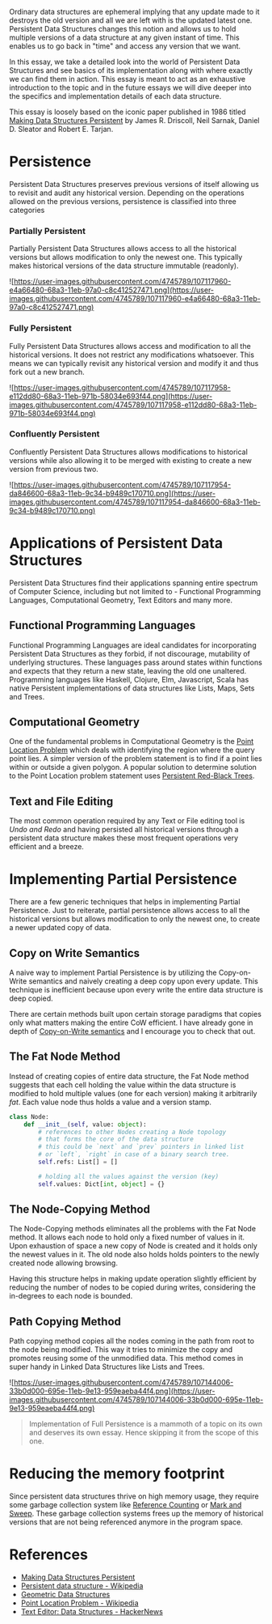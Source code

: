Ordinary data structures are ephemeral implying that any update made to it destroys the old version and all we are left with is the updated latest one. Persistent Data Structures changes this notion and allows us to hold multiple versions of a data structure at any given instant of time. This enables us to go back in "time" and access any version that we want.

In this essay, we take a detailed look into the world of Persistent Data Structures and see basics of its implementation along with where exactly we can find them in action. This essay is meant to act as an exhaustive introduction to the topic and in the future essays we will dive deeper into the specifics and implementation details of each data structure.

This essay is loosely based on the iconic paper published in 1986 titled [Making Data Structures Persistent](https://www.cs.cmu.edu/~sleator/papers/making-data-structures-persistent.pdf) by James R. Driscoll, Neil Sarnak, Daniel D. Sleator and Robert E. Tarjan.

# Persistence

Persistent Data Structures preserves previous versions of itself allowing us to revisit and audit any historical version. Depending on the operations allowed on the previous versions, persistence is classified into three categories

### Partially Persistent

Partially Persistent Data Structures allows access to all the historical versions but allows modification to only the newest one. This typically makes historical versions of the data structure immutable (readonly).

![https://user-images.githubusercontent.com/4745789/107117960-e4a66480-68a3-11eb-97a0-c8c412527471.png](https://user-images.githubusercontent.com/4745789/107117960-e4a66480-68a3-11eb-97a0-c8c412527471.png)

### Fully Persistent

Fully Persistent Data Structures allows access and modification to all the historical versions. It does not restrict any modifications whatsoever. This means we can typically revisit any historical version and modify it and thus fork out a new branch.

![https://user-images.githubusercontent.com/4745789/107117958-e112dd80-68a3-11eb-971b-58034e693f44.png](https://user-images.githubusercontent.com/4745789/107117958-e112dd80-68a3-11eb-971b-58034e693f44.png)

### Confluently Persistent

Confluently Persistent Data Structures allows modifications to historical versions while also allowing it to be merged with existing to create a new version from previous two. 

![https://user-images.githubusercontent.com/4745789/107117954-da846600-68a3-11eb-9c34-b9489c170710.png](https://user-images.githubusercontent.com/4745789/107117954-da846600-68a3-11eb-9c34-b9489c170710.png)

# Applications of Persistent Data Structures

Persistent Data Structures find their applications spanning entire spectrum of Computer Science, including but not limited to - Functional Programming Languages, Computational Geometry, Text Editors and many more.

## Functional Programming Languages

Functional Programming Languages are ideal candidates for incorporating Persistent Data Structures as they forbid, if not discourage, mutability of underlying structures. These languages pass around states within functions and expects that they return a new state, leaving the old one unaltered. Programming languages like Haskell, Clojure, Elm, Javascript, Scala has native Persistent implementations of data structures like Lists, Maps, Sets and Trees.

## Computational Geometry

One of the fundamental problems in Computational Geometry is the [Point Location Problem](https://en.wikipedia.org/wiki/Point_location) which deals with identifying the region where the query point lies. A simpler version of the problem statement is to find if a point lies within or outside a given polygon. A popular solution to determine solution to the Point Location problem statement uses [Persistent Red-Black Trees](https://en.wikipedia.org/wiki/Red–black_tree).

## Text and File Editing

The most common operation required by any Text or File editing tool is *Undo and Redo* and having persisted all historical versions through a persistent data structure makes these most frequent operations very efficient and a breeze.

# Implementing Partial Persistence

There are a few generic techniques that helps in implementing Partial Persistence. Just to reiterate, partial persistence allows access to all the historical versions but allows modification to only the newest one, to create a newer updated copy of data.

## Copy on Write Semantics

A naive way to implement Partial Persistence is by utilizing the Copy-on-Write semantics and naively creating a deep copy upon every update. This technique is inefficient because upon every write the entire data structure is deep copied.

There are certain methods built upon certain storage paradigms that copies only what matters making the entire CoW efficient. I have already gone in depth of [Copy-on-Write semantics](https://arpitbhayani.me/blogs/copy-on-write) and I encourage you to check that out.

## The Fat Node Method

Instead of creating copies of entire data structure, the Fat Node method suggests that each cell holding the value within the data structure is modified to hold multiple values (one for each version) making it arbitrarily *fat*. Each value node thus holds a value and a version stamp.

```python
class Node:
    def __init__(self, value: object):
        # references to other Nodes creating a Node topology
        # that forms the core of the data structure
        # this could be `next` and `prev` pointers in linked list
        # or `left`, `right` in case of a binary search tree.
        self.refs: List[] = []

        # holding all the values against the version (key)
        self.values: Dict[int, object] = {}
```

## The Node-Copying Method

The Node-Copying methods eliminates all the problems with the Fat Node method. It allows each node to hold only a fixed number of values in it. Upon exhaustion of space a new copy of Node is created and it holds only the newest values in it. The old node also holds holds pointers to the newly created node allowing browsing.

Having this structure helps in making update operation slightly efficient by reducing the number of nodes to be copied during writes, considering the in-degrees to each node is bounded.

## Path Copying Method

Path copying method copies all the nodes coming in the path from root to the node being modified. This way it tries to minimize the copy and promotes reusing some of the unmodified data. This method comes in super handy in Linked Data Structures like Lists and Trees.

![https://user-images.githubusercontent.com/4745789/107144006-33b0d000-695e-11eb-9e13-959eaeba44f4.png](https://user-images.githubusercontent.com/4745789/107144006-33b0d000-695e-11eb-9e13-959eaeba44f4.png)

> Implementation of Full Persistence is a mammoth of a topic on its own and deserves its own essay. Hence skipping it from the scope of this one.

# Reducing the memory footprint

Since persistent data structures thrive on high memory usage, they require some garbage collection system like [Reference Counting](https://en.wikipedia.org/wiki/Reference_counting) or [Mark and Sweep](https://en.wikipedia.org/wiki/Mark_and_sweep). These garbage collection systems frees up the memory of historical versions that are not being referenced anymore in the program space.

# References

- [Making Data Structures Persistent](https://www.cs.cmu.edu/~sleator/papers/making-data-structures-persistent.pdf)
- [Persistent data structure - Wikipedia](https://en.wikipedia.org/wiki/Persistent_data_structure)
- [Geometric Data Structures](http://www.sccg.sk/~samuelcik/dgs/geom_structures.pdf)
- [Point Location Problem - Wikipedia](https://en.wikipedia.org/wiki/Point_location)
- [Text Editor: Data Structures - HackerNews](https://news.ycombinator.com/item?id=15381886)
